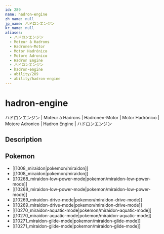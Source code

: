 ```yaml
---
id: 289
name: hadron-engine
zh_name: null
jp_name: ハドロンエンジン
kr_name: null
aliases:
  - ハドロンエンジン
  - Moteur à Hadrons
  - Hadronen-Motor
  - Motor Hadrónico
  - Motore Adronico
  - Hadron Engine
  - ハドロンエンジン
  - hadron-engine
  - ability/289
  - ability/hadron-engine
---
```

# hadron-engine

ハドロンエンジン | Moteur à Hadrons | Hadronen-Motor | Motor Hadrónico | Motore Adronico | Hadron Engine | ハドロンエンジン

## Description



## Pokemon

- [[1008_miraidon|pokemon/miraidon]]
- [[1008_miraidon|pokemon/miraidon]]
- [[10268_miraidon-low-power-mode|pokemon/miraidon-low-power-mode]]
- [[10268_miraidon-low-power-mode|pokemon/miraidon-low-power-mode]]
- [[10269_miraidon-drive-mode|pokemon/miraidon-drive-mode]]
- [[10269_miraidon-drive-mode|pokemon/miraidon-drive-mode]]
- [[10270_miraidon-aquatic-mode|pokemon/miraidon-aquatic-mode]]
- [[10270_miraidon-aquatic-mode|pokemon/miraidon-aquatic-mode]]
- [[10271_miraidon-glide-mode|pokemon/miraidon-glide-mode]]
- [[10271_miraidon-glide-mode|pokemon/miraidon-glide-mode]]

